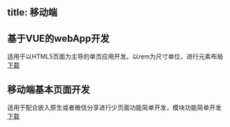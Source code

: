 title: 移动端
---

## 基于VUE的webApp开发
适用于以HTML5页面为主导的单页应用开发。以rem为尺寸单位，进行元素布局
[下载](../../../code/web-app.zip)

## 移动端基本页面开发
适用于配合嵌入原生或者微信分享进行少页面功能简单开发，模块功能简单开发
[下载](../../../code/web-app2.zip)

